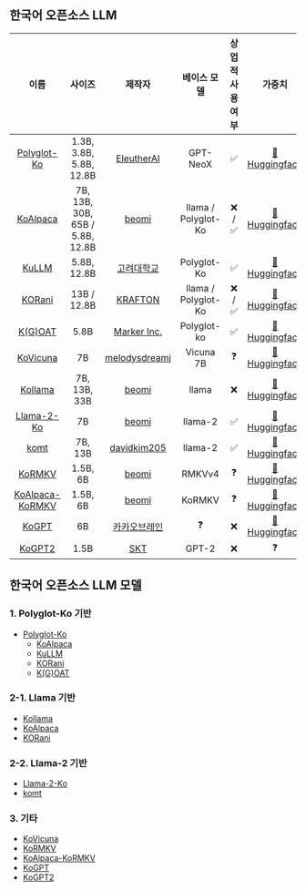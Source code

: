## 한국어 오픈소스 LLM

|                                 이름                                 |               사이즈               |                        제작자                         |       베이스 모델        | 상업적 사용 여부 |                                       가중치                                       |
|:------------------------------------------------------------------:|:-------------------------------:|:--------------------------------------------------:|:-------------------:|:---------:|:-------------------------------------------------------------------------------:|
|       [Polyglot-Ko](https://github.com/EleutherAI/polyglot)        |     1.3B, 3.8B, 5.8B, 12.8B     |    [EleutherAI](https://github.com/EleutherAI)     |      GPT-NeoX       |     ✅     | [🤗 Huggingface](https://huggingface.co/EleutherAI/polyglot-ko-12.8b/tree/main) |
|           [KoAlpaca](https://github.com/Beomi/KoAlpaca)            | 7B, 13B, 30B, 65B / 5.8B, 12.8B |         [beomi](https://github.com/Beomi)          | llama / Polyglot-Ko |  ❌  /  ✅  |     [🤗 Huggingface](https://huggingface.co/beomi/KoAlpaca-Polyglot-12.8B)      |
|            [KuLLM](https://github.com/nlpai-lab/KULLM)             |           5.8B, 12.8B           |       [고려대학교](https://github.com/nlpai-lab)        |     Polyglot-Ko     |     ✅     |   [🤗 Huggingface](https://huggingface.co/nlpai-lab/kullm-polyglot-12.8b-v2)    |
|           [KORani](https://github.com/krafton-ai/KORani)           |           13B / 12.8B           |      [KRAFTON](https://github.com/krafton-ai)      | llama / Polyglot-Ko |  ❌  /  ✅  |         [🤗 Huggingface](https://huggingface.co/KRAFTON/KORani-v3-13B)          |
|       [K(G)OAT](https://github.com/Marker-Inc-Korea/K-G-OAT)       |              5.8B               | [Marker Inc.](https://github.com/Marker-Inc-Korea) |     Polyglot-ko     |     ✅     |     [🤗 Huggingface](https://huggingface.co/DopeorNope/KOAT-5.8b/tree/main)     |
|       [KoVicuna](https://github.com/melodysdreamj/KoVicuna)        |               7B                | [melodysdreamj](https://github.com/melodysdreamj)  |      Vicuna 7B      |     ❓     |          [🤗 Huggingface](https://huggingface.co/junelee/ko_vicuna_7b)          |
|        [Kollama](https://huggingface.co/beomi/kollama-33b)         |          7B, 13B, 33B           |         [beomi](https://github.com/Beomi)          |        llama        |     ❌     |           [🤗 Huggingface](https://huggingface.co/beomi/kollama-33b)            |
|      [Llama-2-Ko](https://huggingface.co/beomi/llama-2-ko-7b)      |               7B                |         [beomi](https://github.com/Beomi)          |       llama-2       |     ✅     |          [🤗 Huggingface](https://huggingface.co/beomi/llama-2-ko-7b)           ||    [KoLlama2](https://github.com/psymon-dev/KoLlama2)    |            ㅇ            |    [psymon-dev](https://github.com/psymon-dev)     |      llama-2       |     ❓     |           [🤗 Huggingface](https://huggingface.co/psymon/KoLlama2-7b)           |
|            [komt](https://github.com/davidkim205/komt)             |             7B, 13B             |   [davidkim205](https://github.com/davidkim205)    |       llama-2       |     ✅     |    [🤗 Huggingface](https://huggingface.co/davidkim205/komt-Llama-2-13b-hf)     |
|         [KoRMKV](https://huggingface.co/beomi/KoRWKV-1.5B)         |            1.5B, 6B             |         [beomi](https://github.com/Beomi)          |       RMKVv4        |     ❓     |           [🤗 Huggingface](https://huggingface.co/beomi/KoRWKV-1.5B)            |
| [KoAlpaca-KoRMKV](https://huggingface.co/beomi/KoAlpaca-KoRWKV-6B) |            1.5B, 6B             |         [beomi](https://github.com/Beomi)          |       KoRMKV        |     ❓     |           [🤗 Huggingface](https://huggingface.co/beomi/KoRWKV-1.5B)            |
|            [KoGPT](https://github.com/kakaobrain/kogpt)            |               6B                |      [카카오브레인](https://github.com/kakaobrain)       |          ❓          |     ❌     | [🤗 Huggingface](https://huggingface.co/kakaobrain/kogpt/tree/KoGPT6B-ryan1.5b) |
|             [KoGPT2](https://github.com/SKT-AI/KoGPT2)             |              1.5B               |          [SKT](https://github.com/SKT-AI)          |        GPT-2        |     ❌     |                                        ❓                                        |

## 한국어 오픈소스 LLM 모델
### 1. Polyglot-Ko 기반
- [Polyglot-Ko](https://github.com/EleutherAI/polyglot)
  - [KoAlpaca](https://github.com/Beomi/KoAlpaca)
  - [KuLLM](https://github.com/nlpai-lab/KULLM)
  - [KORani](https://github.com/krafton-ai/KORani) 
  - [K(G)OAT](https://github.com/Marker-Inc-Korea/K-G-OAT) 

### 2-1. Llama 기반
- [Kollama](https://huggingface.co/beomi/kollama-33b)
- [KoAlpaca](https://github.com/Beomi/KoAlpaca)
- [KORani](https://github.com/krafton-ai/KORani)

### 2-2. Llama-2 기반
- [Llama-2-Ko](https://huggingface.co/beomi/llama-2-ko-7b)
- [komt](https://github.com/davidkim205/komt)

### 3. 기타
- [KoVicuna](https://github.com/melodysdreamj/KoVicuna)
- [KoRMKV](https://huggingface.co/beomi/KoRWKV-1.5B)
- [KoAlpaca-KoRMKV](https://huggingface.co/beomi/KoAlpaca-KoRWKV-6B)
- [KoGPT](https://github.com/kakaobrain/kogpt)
- [KoGPT2](https://github.com/SKT-AI/KoGPT2)
